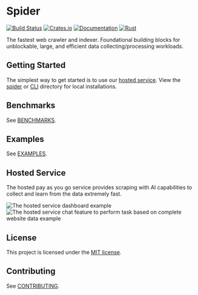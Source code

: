 # Spider

[![Build Status](https://github.com/madeindjs/spider/actions/workflows/rust.yml/badge.svg)](https://github.com/madeindjs/spider/actions)
[![Crates.io](https://img.shields.io/crates/v/spider.svg)](https://crates.io/crates/spider)
[![Documentation](https://docs.rs/spider/badge.svg)](https://docs.rs/spider)
[![Rust](https://img.shields.io/badge/rust-1.56.1%2B-blue.svg?maxAge=3600)](https://github.com/madeindjs/spider)

The fastest web crawler and indexer. Foundational building blocks for unblockable, large, and efficient data collecting/processing workloads.

## Getting Started

The simplest way to get started is to use our [hosted service](https://spiderwebai.xyz). View the [spider](./spider/README.md) or [CLI](./spider_cli/README.md) directory for local installations.

## Benchmarks

See [BENCHMARKS](./benches/BENCHMARKS.md).

## Examples

See [EXAMPLES](./examples/).

## Hosted Service 

The hosted pay as you go service provides scraping with AI capabilities to collect and learn from the data extremely fast.

![The hosted service dashboard example](https://github.com/spider-rs/spiderwebai-help/raw/main/media.png)
![The hosted service chat feature to perform task based on complete website data example](https://github.com/spider-rs/spiderwebai-help/raw/main/ai-chat.png)

## License

This project is licensed under the [MIT license].

[MIT license]: https://github.com/spider-rs/spider/blob/master/LICENSE

## Contributing

See [CONTRIBUTING](CONTRIBUTING.md).

